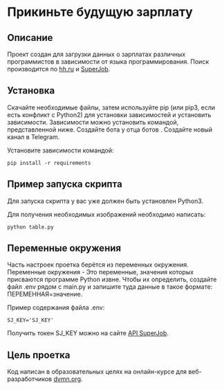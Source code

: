 # Прикиньте будущую зарплату
## Описание
Проект создан для загрузки данных о зарплатах различных программистов в зависимости от языка программирования. Поиск производится по [hh.ru](https://kashira.hh.ru/?ysclid=ljef5hkktp2851748)  и [SuperJob](https://www.superjob.ru/?ysclid=ljef6x0js0186243869).
## Установка 
Скачайте необходимые файлы, затем используйте pip (или pip3, если есть конфликт с Python2) для установки зависимостей и установить зависимости. Зависимости можно установить командой, представленной ниже. Создайте бота у отца ботов . Создайте новый канал в Telegram.


Установите зависимости командой:
```
pip install -r requirements
```
## Пример запуска скрипта
Для запуска скрипта у вас уже должен быть установлен Python3.


Для получения необходимых изображений необходимо написать:
```
python table.py
```
## Переменные окружения 
Часть настроек проетка берётся из переменных окружения. Переменные окружения - Это переменные, значения которых присваются программе Python извне. Чтобы их определить, создайте файл .env рядом с main.py и запишите туда данные в такое формате: ПЕРЕМЕННАЯ=значение.


Пример содержания файла .env:
```
SJ_KEY='SJ_KEY'
```
Получить токен SJ_KEY можно на сайте [API SuperJob](https://api.superjob.ru/?click_id=979Z1YOfpoZB4uf&utm_source=cityads&utm_medium=cpa&utm_campaign=2Keh).
## Цель проетка 
Код написан в образовательных целях на онлайн-курсе для веб-разработчиков [dvmn.org](https://dvmn.org/modules/).
